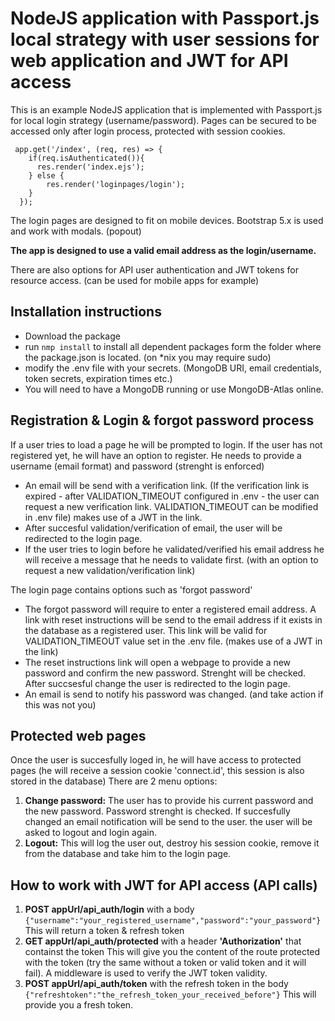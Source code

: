 # NodeJS application with Passport.js local strategy with user sessions for web application and JWT for API access

This is an example NodeJS application that is implemented with Passport.js for local login strategy (username/password). Pages can be secured to be accessed only after login process, protected with session cookies.
```
 app.get('/index', (req, res) => {
    if(req.isAuthenticated()){
      res.render('index.ejs');
    } else {
        res.render('loginpages/login');
    }
  });
```

The login pages are designed to fit on mobile devices. Bootstrap 5.x is used and work with modals. (popout)

**The app is designed to use a valid email address as the login/username.**

There are also options for API user authentication and JWT tokens for resource access. (can be used for mobile apps for example)

## Installation instructions
- Download the package
- run ```nmp install``` to install all dependent packages form the folder where the package.json is located. (on *nix you may require sudo)
- modify the .env file with your secrets. (MongoDB URI, email credentials, token secrets, expiration times etc.)
- You will need to have a MongoDB running or use MongoDB-Atlas online.

## Registration & Login & forgot password process

If a user tries to load a page he will be prompted to login.
If the user has not registered yet, he will have an option to register. He needs to provide a username (email format) and password (strenght is enforced)
- An email will be send with a verification link. (If the verification link is expired - after VALIDATION_TIMEOUT configured in .env - the user can request a new verification link. VALIDATION_TIMEOUT can be modified in .env file) makes use of a JWT in the link.
- After succesful validation/verification of email, the user will be redirected to the login page.
- If the user tries to login before he validated/verified his email address he will receive a message that he needs to validate first. (with an option to request a new validation/verification link)
  
The login page contains options such as 'forgot password'
- The forgot password will require to enter a registered email address. A link with reset instructions will be send to the email address if it exists in the database as a registered user. This link will be valid for VALIDATION_TIMEOUT value set in the .env file. (makes use of a JWT in the link)
- The reset instructions link will open a webpage to provide a new password and confirm the new password. Strenght will be checked. After succsesful change the user is redirected to the login page.
- An email is send to notify his password was changed. (and take action if this was not you)

## Protected web pages
Once the user is succesfully loged in, he will have access to protected pages (he will receive a session cookie 'connect.id', this session is also stored in the database)
There are 2 menu options:
1. **Change password:** The user has to provide his current password and the new password. Password strenght is checked. If succesfully changed an email notification will be send to the user. the user will be asked to logout and login again.
2. **Logout:** This will log the user out, destroy his session cookie, remove it from the database and take him to the login page.


## How to work with JWT for API access (API calls)
1. **POST appUrl/api_auth/login** with a body ```{"username":"your_registered_username","password":"your_password"}```
This will return a token & refresh token
2. **GET appUrl/api_auth/protected** with a header **'Authorization'** that containst the token
This will give you the content of the route protected with the token (try the same without a token or valid token and it will fail).
A middleware is used to verify the JWT token validity.
3. **POST appUrl/api_auth/token** with the refresh token in the body ```{"refreshtoken":"the_refresh_token_your_received_before"}```
This will provide you a fresh token.

